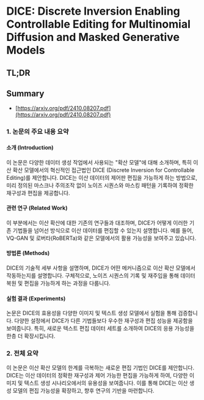 # DICE: Discrete Inversion Enabling Controllable Editing for Multinomial Diffusion and Masked Generative Models
## TL;DR
## Summary
- [https://arxiv.org/pdf/2410.08207.pdf](https://arxiv.org/pdf/2410.08207.pdf)

### 1. 논문의 주요 내용 요약

#### 소개 (Introduction)
이 논문은 다양한 데이터 생성 작업에서 사용되는 "확산 모델"에 대해 소개하며, 특히 이산 확산 모델에서의 혁신적인 접근법인 DICE (Discrete Inversion for Controllable Editing)를 제안합니다. DICE는 이산 데이터의 제어판 편집을 가능하게 하는 방법으로, 미리 정의된 마스크나 주의조작 없이 노이즈 시퀀스와 마스킹 패턴을 기록하여 정확한 재구성과 편집을 제공합니다.

#### 관련 연구 (Related Work)
이 부분에서는 이산 확산에 대한 기존의 연구들과 대조하며, DICE가 어떻게 이러한 기존 기법들을 넘어선 방식으로 이산 데이터를 편집할 수 있는지 설명합니다. 예를 들어, VQ-GAN 및 로버타(RoBERTa)와 같은 모델에서의 활용 가능성을 보여주고 있습니다.

#### 방법론 (Methods)
DICE의 기술적 세부 사항을 설명하며, DICE가 어떤 메커니즘으로 이산 확산 모델에서 작동하는지를 설명합니다. 구체적으로, 노이즈 시퀀스의 기록 및 재주입을 통해 데이터 복원 및 편집을 가능하게 하는 과정을 다룹니다.

#### 실험 결과 (Experiments)
논문은 DICE의 효용성을 다양한 이미지 및 텍스트 생성 모델에서 실험을 통해 검증합니다. 다양한 설정에서 DICE가 다른 기법들보다 우수한 재구성과 편집 성능을 제공함을 보여줍니다. 특히, 새로운 텍스트 편집 데이터 세트를 소개하여 DICE의 응용 가능성을 한층 더 확장시킵니다.

### 2. 전체 요약
이 논문은 이산 확산 모델의 한계를 극복하는 새로운 편집 기법인 DICE를 제안합니다. DICE는 이산 데이터의 정확한 재구성과 제어 가능한 편집을 가능하게 하여, 다양한 이미지 및 텍스트 생성 시나리오에서의 유용성을 보여줍니다. 이를 통해 DICE는 이산 생성 모델의 편집 가능성을 확장하고, 향후 연구의 기반을 마련합니다.